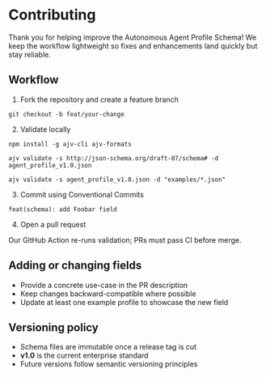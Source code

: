 # Contributing

Thank you for helping improve the Autonomous Agent Profile Schema!
We keep the workflow lightweight so fixes and enhancements land quickly but stay reliable.

## Workflow

1. Fork the repository and create a feature branch

```
git checkout -b feat/your-change
```

2. Validate locally

```
npm install -g ajv-cli ajv-formats

ajv validate -s http://json-schema.org/draft-07/schema# -d agent_profile_v1.0.json

ajv validate -s agent_profile_v1.0.json -d "examples/*.json"
```

3. Commit using Conventional Commits

```
feat(schema): add Foobar field
```

4. Open a pull request

Our GitHub Action re-runs validation; PRs must pass CI before merge.

## Adding or changing fields

- Provide a concrete use-case in the PR description
- Keep changes backward-compatible where possible
- Update at least one example profile to showcase the new field

## Versioning policy

- Schema files are immutable once a release tag is cut
- **v1.0** is the current enterprise standard
- Future versions follow semantic versioning principles
